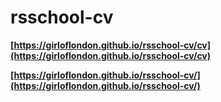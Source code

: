# rsschool-cv

**[https://girloflondon.github.io/rsschool-cv/cv](https://girloflondon.github.io/rsschool-cv/cv)**

**[https://girloflondon.github.io/rsschool-cv/](https://girloflondon.github.io/rsschool-cv/)**

